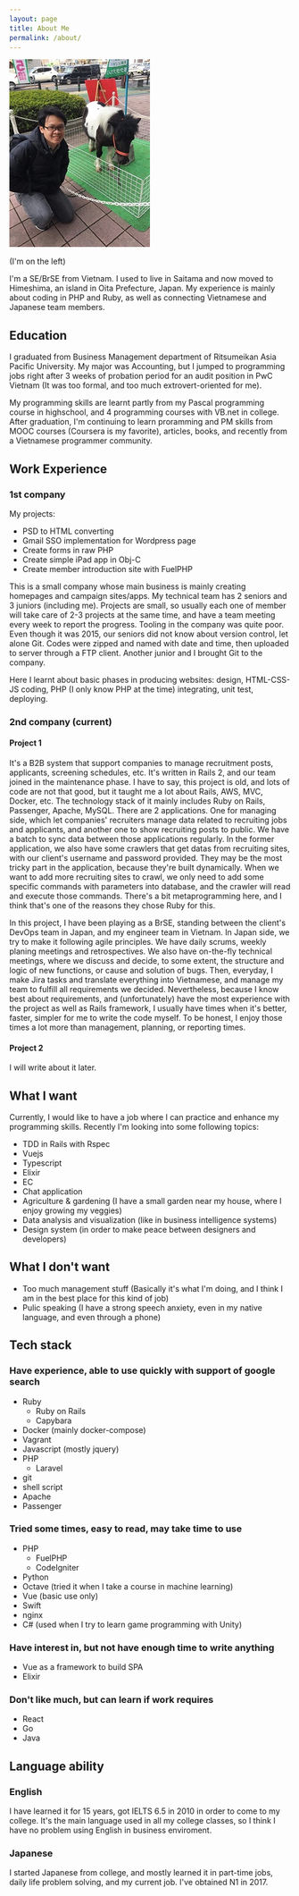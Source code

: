 ```yaml
---
layout: page
title: About Me
permalink: /about/
---
```


![My photo](/assets/images/about_image.jpg)

(I'm on the left)

I'm a SE/BrSE from Vietnam. I used to live in Saitama and now moved to Himeshima, an island in Oita Prefecture, Japan. My experience is mainly about coding in PHP and Ruby, as well as connecting Vietnamese and Japanese team members.

## Education

I graduated from Business Management department of Ritsumeikan Asia Pacific University. My major was Accounting, but I jumped to programming jobs right after 3 weeks of probation period for an audit position in PwC Vietnam (It was too formal, and too much extrovert-oriented for me).

My programming skills are learnt partly from my Pascal programming course in highschool, and 4 programming courses with VB.net in college. After graduation, I'm continuing to learn proramming and PM skills from MOOC courses (Coursera is my favorite), articles, books, and recently from a Vietnamese programmer community.

## Work Experience

### 1st company

My projects:

* PSD to HTML converting
* Gmail SSO implementation for Wordpress page
* Create forms in raw PHP
* Create simple iPad app in Obj-C
* Create member introduction site with FuelPHP

This is a small company whose main business is mainly creating homepages and campaign sites/apps. My technical team has 2 seniors and 3 juniors (including me). Projects are small, so usually each one of member will take care of 2-3 projects at the same time, and have a team meeting every week to report the progress. Tooling in the company was quite poor. Even though it was 2015, our seniors did not know about version control, let alone Git. Codes were zipped and named with date and time, then uploaded to server through a FTP client. Another junior and I brought Git to the company.

Here I learnt about basic phases in producing websites: design, HTML-CSS-JS coding, PHP (I only know PHP at the time) integrating, unit test, deploying.

### 2nd company (current)

#### Project 1

It's a B2B system that support companies to manage recruitment posts, applicants, screening schedules, etc. It's written in Rails 2, and our team joined in the maintenance phase. I have to say, this project is old, and lots of code are not that good, but it taught me a lot about Rails, AWS, MVC, Docker, etc. The technology stack of it mainly includes Ruby on Rails, Passenger, Apache, MySQL. There are 2 applications. One for managing side, which let companies' recruiters manage data related to recruiting jobs and applicants, and another one to show recruiting posts to public. We have a batch to sync data between those applications regularly. In the former application, we also have some crawlers that get datas from recruiting sites, with our client's username and password provided. They may be the most tricky part in the application, because they're built dynamically. When we want to add more recruiting sites to crawl, we only need to add some specific commands with parameters into database, and the crawler will read and execute those commands. There's a bit metaprogramming here, and I think that's one of the reasons they chose Ruby for this.

In this project, I have been playing as a BrSE, standing between the client's DevOps team in Japan, and my engineer team in Vietnam. In Japan side, we try to make it following agile principles. We have daily scrums, weekly planing meetings and retrospectives. We also have on-the-fly technical meetings, where we discuss and decide, to some extent, the structure and logic of new functions, or cause and solution of bugs. Then, everyday, I make Jira tasks and translate everything into Vietnamese, and manage my team to fulfill all requirements we decided. Nevertheless, because I know best about requirements, and (unfortunately) have the most experience with the project as well as Rails framework, I usually have times when it's better, faster, simpler for me to write the code myself. To be honest, I enjoy those times a lot more than management, planning, or reporting times.

#### Project 2

I will write about it later.

## What I want

Currently, I would like to have a job where I can practice and enhance my programming skills. Recently I'm looking into some following topics:

* TDD in Rails with Rspec
* Vuejs
* Typescript
* Elixir
* EC
* Chat application
* Agriculture & gardening (I have a small garden near my house, where I enjoy growing my veggies)
* Data analysis and visualization (like in business intelligence systems)
* Design system (in order to make peace between designers and developers)

## What I don't want

* Too much management stuff (Basically it's what I'm doing, and I think I am in the best place for this kind of job)
* Pulic speaking (I have a strong speech anxiety, even in my native language, and even through a phone)

## Tech stack

### Have experience, able to use quickly with support of google search

* Ruby
  * Ruby on Rails
  * Capybara
* Docker (mainly docker-compose)
* Vagrant
* Javascript (mostly jquery)
* PHP
  * Laravel
* git
* shell script
* Apache
* Passenger

### Tried some times, easy to read, may take time to use

* PHP
  * FuelPHP
  * CodeIgniter
* Python
* Octave (tried it when I take a course in machine learning)
* Vue (basic use only)
* Swift
* nginx
* C# (used when I try to learn game programming with Unity)

### Have interest in, but not have enough time to write anything

* Vue as a framework to build SPA
* Elixir

### Don't like much, but can learn if work requires

* React
* Go
* Java

## Language ability

### English

I have learned it for 15 years, got IELTS 6.5 in 2010 in order to come to my college. It's the main language used in all my college classes, so I think I have no problem using English in business enviroment.

### Japanese

I started Japanese from college, and mostly learned it in part-time jobs, daily life problem solving, and my current job. I've obtained N1 in 2017.
